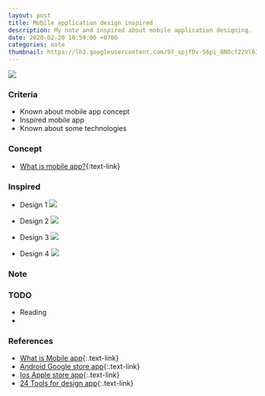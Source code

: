 ```yaml
---
layout: post
title: Mobile application design inspired
description: My note and inspired about mobile application designing.
date: 2020-02-20 10:59:00 +0700
categories: note
thumbnail: https://lh3.googleusercontent.com/97_spjfDv-56pi_8N0cf22Vl6Ir9UG3W75O4m0sBk42J59Glta3kPNDFI5-djabCqbkY5kfUlOb6lHfDF4ftHw1HSHRl-y_MDzieEdvKHmTVv23whWoidObGyOhBnvYuYvvziQ2uyiSBBzzm-Ggg8NT6y_C9a3_fJrzS2iJ3MqZt59KuD9Ay6IJ6mfxAJdk4p6cHZm0VUZp9GtICHtPaIW-lJE7DO_qvnMiQ_fyN61aXTKkugojUGmgVyac7C9V02e_sfKZG323vazTw4J2i4EzQ8Cj5ZEqNftFcHDSIVmGtRJzlEYTdkbd8V--Vjpft9BM_UORAvy8V_ajTlSTtb0bDDQEBsTIa2jhY3jYKjK1T0oUX56jo-0q3tekOtkF8SIgMnYOFZjl-0iSayZ4000z_ZP1-3FxjAURyi2T_KJQ1sHYnqSjdeesQVTASVc0vpkcsKaThPWt6vFJHyP3OFBir6r_TcjcJ3D4R9HcNAhMmrLMxV48Ot2bDiFjxoiY4TtbqeEcRR_Agxi2f0yki1Rg1TakHuOp6eztRdXgnmfdCJQBgZhfgQ-gkyXMSfX9AN3pDcRoqtpBlI0jyj6qljWRtF1wOAX8DtJnh1-4PAg8_y5usPUjZYhRzGNdkKa9lpAht2c_4s5kgyvkxdLnBCguyhQ6dqX3-0B3V47MddKq_GjRqWpCpoF9FuuXmTnay16VQ9p3OFPst1-_gnRqiy2EqeRIZLYFmL_SQOUcxQM834epc=w1936-h1332-no
---
```

![](https://lh3.googleusercontent.com/97_spjfDv-56pi_8N0cf22Vl6Ir9UG3W75O4m0sBk42J59Glta3kPNDFI5-djabCqbkY5kfUlOb6lHfDF4ftHw1HSHRl-y_MDzieEdvKHmTVv23whWoidObGyOhBnvYuYvvziQ2uyiSBBzzm-Ggg8NT6y_C9a3_fJrzS2iJ3MqZt59KuD9Ay6IJ6mfxAJdk4p6cHZm0VUZp9GtICHtPaIW-lJE7DO_qvnMiQ_fyN61aXTKkugojUGmgVyac7C9V02e_sfKZG323vazTw4J2i4EzQ8Cj5ZEqNftFcHDSIVmGtRJzlEYTdkbd8V--Vjpft9BM_UORAvy8V_ajTlSTtb0bDDQEBsTIa2jhY3jYKjK1T0oUX56jo-0q3tekOtkF8SIgMnYOFZjl-0iSayZ4000z_ZP1-3FxjAURyi2T_KJQ1sHYnqSjdeesQVTASVc0vpkcsKaThPWt6vFJHyP3OFBir6r_TcjcJ3D4R9HcNAhMmrLMxV48Ot2bDiFjxoiY4TtbqeEcRR_Agxi2f0yki1Rg1TakHuOp6eztRdXgnmfdCJQBgZhfgQ-gkyXMSfX9AN3pDcRoqtpBlI0jyj6qljWRtF1wOAX8DtJnh1-4PAg8_y5usPUjZYhRzGNdkKa9lpAht2c_4s5kgyvkxdLnBCguyhQ6dqX3-0B3V47MddKq_GjRqWpCpoF9FuuXmTnay16VQ9p3OFPst1-_gnRqiy2EqeRIZLYFmL_SQOUcxQM834epc=w1936-h1332-no)

### Criteria
- Known about mobile app concept
- Inspired mobile app
- Known about some technologies

### Concept
- [What is mobile app?](https://vi.wikipedia.org/wiki/%E1%BB%A8ng_d%E1%BB%A5ng_tr%C3%AAn_thi%E1%BA%BFt_b%E1%BB%8B_di_%C4%91%E1%BB%99ng){:text-link}


### Inspired
- Design 1
![](https://lh3.googleusercontent.com/0wYfGAHzLwfke11TmA_VyglqKYEwzDfKkBHJg5tAvST0CsZNWhY-jwrpoFLj0X6ODxPjtA6wBEi2lEUmwOPBZIRa-izVJWIJSaef9Mc7oIXE17i7OpDG3omIWUQ6pUHj6HLXr-tc0dzjTbzjFjQdgiDJ7O6BmE7iezgR-q1yzj26OWhYszChq61PGtBkm1G0T2UQeb-RpFnOHgDJWT9H_6df1Q1PQMuhVj-Lf7LOBSgyy4dJjoh_UpzQNvxWMrB2AMAt4te609gLvJl-Eh4v7DRmj53_LnE4hBRTDl_eXShu_sAQ1_iPtxP1ZdLcsMVWVptltteQkVNxqqgtlt0GInieaznHu-8Qtn9f5XG_e1brTgWqALr0sEYi6s6Uxkh2wp_mmIJAEBlIqdYMRJXFMM0DbLc1aOKLZktQNnYkU5TjllJKhtVXF_T0eWikXbuvJgS45qcxIuERXGpLd1b2BS0vdxTWuZtHIhX9fTDICuojPXRL-q34UmlF1DF_yJxgtKwYgY8v3MrC8h6a1jn_hkh8cDyhThcN-2wvIuB9UpA3JWn9bm_6ZzxONqTj-HxtliTwzrrTHAwOoCgQ1-irYHvPvpbUTd-l9GsJAX6P5bnlEahEL88ZqIF9atpT0xG6JVEq-qyW0PHP72GBRPqITaWhsR10NZ2Eqs8hho-6QO2zGycI5nduHYlESHFt2iwHdzLP9PcNd0CUDj8AxfyyjykWLKG2iuuFEqXYDrLIGBIVHB2v=w600-h400-no)

- Design 2
![](https://lh3.googleusercontent.com/6umcxf918-9A8MDlpZiQ7m6zohh0A-kNUguVmi5BZQRBaCrFU5FJnupeLhCJl2xaGySUhO_wQbIBU0_0UotL_Bg-8BXzstU0dNIoA2kIHdlvSlvMxxDELcBdIgMU63btoTbyG24IowwoKf3iZHFOsoFBgWZQ2JS2kcooFWVnZnZ0-4tszFG6kqawUWmRfEFz315oAwaNfSMLoEwdDjnkDDD8UxfS_q3Bm2JlF0hcb2dd6LXlIEeuSy1KtJ3GbMbsqaTw6V9A9fgef93dRe8uW7G-7GlLW21a-5j4hbJUSkZsV6eu0kDoBiadmz4_YfmIj-aUB5t5ZDO1sRUHTa4DpvkLmqq3kAeP-rWeYP5b4QGlDh3fOdt5IDlgBkaDMOQwNGsi6rYEIeP7hDhgwNxWIzEK5jvcP8w7521zeUpxz_q4P6YI6pai_GXncrkrW3ax16oewDCrh3wJ-7FVHPWuzFqILdR1PQkJu_opMBc7q8tC7R8TxIjgyPDsl6tyoecriedumvdSyYw5NUAbDeNk3i31enZl8zRK6_C7TRGZVvNSJvVm2YipuYUrx3XyVTQF5cVLu0ypeUHaGje-iEeSWDIVgUOAR3Y11PZn5aKc4Xvsg1Odl_EZpjsiTGdm9rpZBb5fR3KXOrMO3EvbCvsPCMkrOfVAjHBFlmiEdPiSmLdAKSituM0pmU26W8XJ4myOBEllgFe6V5kFnKv73Jwj1WQQuLKgLPHK7bKCUV2yMAz8xzHU=w880-h397-no)

- Design 3
![](https://lh3.googleusercontent.com/ZfQtd1S5R5_WZq5UtwBgGcenXaNMVVD57CLmnT2Gos2ivZDSsQtX7q0spGT0XnrMLJSqWsTaZ2UPQSOwcPOUxXYs1fknGLvDPDiLplAFBot-LTyv7ZlrHgRcP7S_2P-pDm2q4gTanh3geUetrg5m6yy-PTbe3RW-zN5ogOHAEORYzmiTS8EInE_YgwqVHmgq7LcSdzP5umG7l7AxwZyRFpxHXEnBDTTFL4KvslEHZFlJG_vHRd3kc-E0O8KQw3jREeQHH1imINIVg7iKGfQV3zkUkUothxyeBj0JfO15IFL439aTY7izNUEhVMyYw5Vy3jfJJtb8nFbE1yv0sCyLbuGajI_d0h5NFIKwOahn_L7pcojKKur0zO0uOEIrXLlC8dDiNwjAoIRf6VF7rl6MY9PzDxwC9-SGOxOUSS986Vqaky5Uf6qNApzGVwqLfvYnmwV_f0Lu5DAV2xF5Gkj1NgVpB0-XuwvgQz2lRSp-gFtfNbIZjUHd5vwX_iig3E7PeCULEjljgg9Xo4BmMg77yqsggxEow6nQIw6Od_XkPFcdrCP2AqVt03XuNxx9JakcqierRvRkM9P3UkWKc7KMBFmczd-tgvzStPL1MSBZ3XIU61J79QQ9vqa6L85hq022hAItkeV-8Qpxah8V-p_6aRbsAMIXdd7IuHwEK0x6F5BVglKuA5Be-Q_FKONG9tvkCpzZJsGqCRjyGUtWSRPP5wXRpJApuKR8valH-lWZGOzMwg-q=w800-h600-no)

- Design 4
![](https://lh3.googleusercontent.com/apKjIHHAi17ww5szWol68zskvjFctpIlyMREF7P1Cv0FPTqB9fs-WDcUyBNkZfXYQTLsCqAJSkdFl0SeuAAhU2RwoUPUgFMWRMyRtQHLlY9ObIjD-zX4L2QIfMZTwcvKjPXnXgZmnSGZGHBrfRojWeWp5uYX_XqSizWe5WbOC8_0D_LZYnzf4rRwrHTtpaGcaGXgkC2VXqhbIm81jD7pEEUWqUZaovbywIwpqMc8vlBUlUCesnEd4GrQ1tl7Zc71Zg6gXhFaLQTJVSIx5kjxbro4oHJXH9dV7nxgvCiY1E-_xYNK8GTtdhPggT-HHS3pWjClVGw1DyOIb0y6YEhOiuz8AlZKRXKXW3rJuXJyBMPWNP6Qf2BM9PTrBvGu8Z0krkL9N8_SA0pwd-hXzed8c30ASN7CuwP1IwWltQZpIen_sbiM_gEWWqM0HgAVSWjqLACE5_Q7fnrNqpwV3yHmpB7uRW9dtWJBrXJVgPcqBa-IwWKaoNhsmKjZ_dYgReLF05dSlDQZn8RtRtfmnWss4XUp4Bgpuw9c4_VHPPepbJ11AkooVfe42L_PB2bQRDH9RxG6jtNCvpExCPObFc1VS3LRYOUJwzjFsDwHY_HoXWIjpnYqWe1UfUEFOtpw2Bbt9Pf3HNuTR09EAQMsdc2KDiDyriQnn5xVlD0IGrUEI8KB5zoyguX9OprZFhDXYuJlq50c51C4pyl7p87hBccD5XDOK9BNjPKYGqK7_qywm3CYHwRv=w1600-h1200-no)


### Note

### TODO
- Reading
- 

### References
- [What is Mobile app](https://vi.wikipedia.org/wiki/%E1%BB%A8ng_d%E1%BB%A5ng_tr%C3%AAn_thi%E1%BA%BFt_b%E1%BB%8B_di_%C4%91%E1%BB%99ng){:.text-link}
- [Android Google store app](https://play.google.com/store/apps){:.text-link}
- [Ios Apple store app](https://www.apple.com/ios/app-store/){:.text-link}
- [24 Tools for design app](https://buildfire.com/tools-for-mobile-app-designers/){:.text-link}